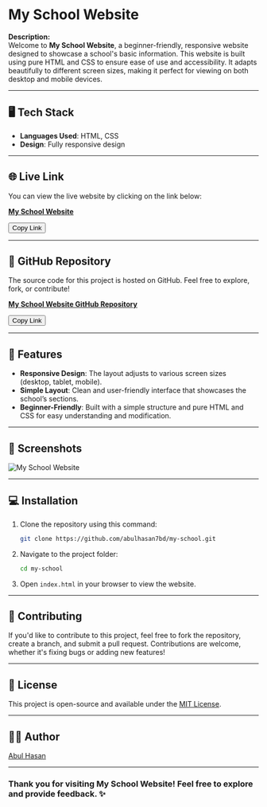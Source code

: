 # My School Website

**Description:**  
Welcome to **My School Website**, a beginner-friendly, responsive website designed to showcase a school's basic information. This website is built using pure HTML and CSS to ensure ease of use and accessibility. It adapts beautifully to different screen sizes, making it perfect for viewing on both desktop and mobile devices.

---

## 🖥️ Tech Stack
- **Languages Used**: HTML, CSS
- **Design**: Fully responsive design

---

## 🌐 Live Link
You can view the live website by clicking on the link below:

[**My School Website**](https://abulhasan7bd.github.io/my-school/)

<button onclick="copyLink('https://abulhasan7bd.github.io/my-school/')">Copy Link</button>

---

## 📂 GitHub Repository
The source code for this project is hosted on GitHub. Feel free to explore, fork, or contribute!

[**My School Website GitHub Repository**](https://github.com/abulhasan7bd/my-school)

<button onclick="copyLink('https://github.com/abulhasan7bd/my-school')">Copy Link</button>

---

## 📱 Features
- **Responsive Design**: The layout adjusts to various screen sizes (desktop, tablet, mobile).
- **Simple Layout**: Clean and user-friendly interface that showcases the school’s sections.
- **Beginner-Friendly**: Built with a simple structure and pure HTML and CSS for easy understanding and modification.

---

## 📸 Screenshots
![My School Website](screenshot.png)

---

## 💻 Installation

1. Clone the repository using this command:
    ```bash
    git clone https://github.com/abulhasan7bd/my-school.git
    ```

2. Navigate to the project folder:
    ```bash
    cd my-school
    ```

3. Open `index.html` in your browser to view the website.

---

## 💬 Contributing

If you'd like to contribute to this project, feel free to fork the repository, create a branch, and submit a pull request. Contributions are welcome, whether it's fixing bugs or adding new features!

---

## 📝 License
This project is open-source and available under the [MIT License](LICENSE).

---

## 👨‍💻 Author
[Abul Hasan](https://github.com/abulhasan7bd)

---

### Thank you for visiting **My School Website**! Feel free to explore and provide feedback. ✨
